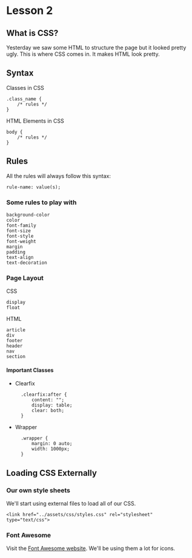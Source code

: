 # Lesson 2

## What is CSS?

Yesterday we saw some HTML to structure the page but it looked pretty ugly. This is where CSS comes in. It makes HTML look pretty.

## Syntax

Classes in CSS

    .class_name {
        /* rules */
    }

HTML Elements in CSS

    body {
        /* rules */
    }

## Rules

All the rules will always follow this syntax:

    rule-name: value(s);

### Some rules to play with

    background-color
    color
    font-family
    font-size
    font-style
    font-weight
    margin
    padding
    text-align
    text-decoration

### Page Layout

CSS

    display
    float

HTML

    article
    div
    footer
    header
    nav
    section

#### Important Classes

- Clearfix

        .clearfix:after {
            content: "";
            display: table;
            clear: both;
        }

- Wrapper

        .wrapper {
            margin: 0 auto;
            width: 1000px;
        }

## Loading CSS Externally

### Our own style sheets

We'll start using external files to load all of our CSS.

    <link href="../assets/css/styles.css" rel="stylesheet" type="text/css">

### Font Awesome

Visit the [Font Awesome website](http://fortawesome.github.io/Font-Awesome/). We'll be using them a lot for icons.